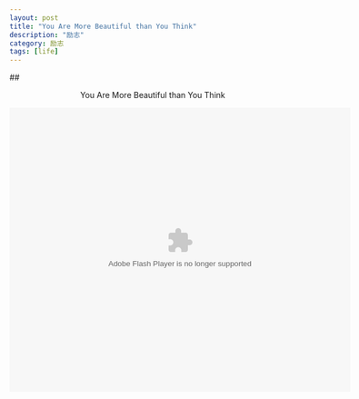 ```yaml
---
layout: post
title: "You Are More Beautiful than You Think"
description: "励志"
category: 励志
tags: [life]
---
```

##<p style="text-align:center;">You Are More Beautiful than You Think</p>
<embed src="http://player.youku.com/player.php/sid/XNTUwOTgwNTYw/v.swf" allowFullScreen="true" quality="high" width="600" height="500" align="middle" allowScriptAccess="always" type="application/x-shockwave-flash"></embed>
